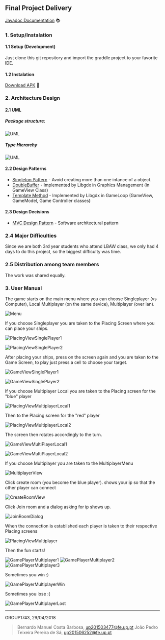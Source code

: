 ## Final Project Delivery

[Javadoc Documentation](https://jotapsa.github.io/Battleship/) :books:


### 1. Setup/Instalation
#### 1.1 Setup (Development)

Just clone this git repository and import the graddle project to your favorite IDE.

#### 1.2 Instalation

[Download APK](http://web.fe.up.pt/~up201503477/battleship.apk) :robot:

### 2. Architecture Design
#### 2.1 UML
##### Package structure:
![UML](img/uml/package_overview.png "Battleship UML")

##### Type Hierarchy
![UML](img/uml/type_hierarchy.png "Battleship UML")

#### 2.2 Design Patterns
*   [Singleton Pattern](https://en.wikipedia.org/wiki/Singleton_pattern) - Avoid creating more than one intance of a object.
*   [DoubleBuffer]() - Implemented by Libgdx in Graphics Management (in GameView Class)
*   [Template Method](https://en.wikipedia.org/wiki/Template_method_pattern) - Implemented by Libgdx in GameLoop (GameView, GameModel, Game Controller classes)


#### 2.3 Design Decisions
*   [MVC Design Pattern](https://en.wikipedia.org/wiki/Model%E2%80%93view%E2%80%93controller) - Software architectural pattern

### 2.4 Major Difficulties
Since we are both 3rd year students who attend LBAW class, we only had 4 days to do this project, so the biggest difficulty was time.

### 2.5 Distribution among team members
The work was shared equally.

### 3. User Manual
The game starts on the main menu where you can choose Singleplayer (vs Computer), Local Multiplayer (on the same device), Multiplayer (over lan).

![Menu](img/MainMenu.png "Game Menu")

If you choose Singleplayer you are taken to the Placing Screen where you can place your ships.

![PlacingViewSinglePlayer1](img/PlacingViewSinglePlayer1.png "PlacingViewSinglePlayer1")

![PlacingViewSinglePlayer2](img/PlacingViewSinglePlayer2.png "PlacingViewSinglePlayer2")

After placing your ships, press on the screen again and you are taken to the Game Screen, to play just press a cell to choose your target.

![GameViewSinglePlayer1](img/GameViewSinglePlayer1.png "GameViewSinglePlayer1")

![GameViewSinglePlayer2](img/GameViewSinglePlayer2.png "GameViewSinglePlayer2")

If you choose Multiplayer Local you are taken to the Placing screen for the "blue" player

![PlacingViewMultiplayerLocal1](img/PlacingViewMultiplayerLocal1.png "PlacingViewMultiplayerLocal1")

Then to the Placing screen for the "red" player

![PlacingViewMultiplayerLocal2](img/PlacingViewMultiplayerLocal2.png "PlacingViewMultiplayerLocal2")

The screen then rotates accordingly to the turn.

![GameViewMultiPlayerLocal1](img/GameViewMultiPlayerLocal1.png "GameViewMultiPlayerLocal1")

![GameViewMultiPlayerLocal2](img/GameViewMultiPlayerLocal2.png "GameViewMultiPlayerLocal2")

If you choose Multiplayer you are taken to the MultiplayerMenu

![MultiplayerView](img/MultiplayerView.png "MultiplayerView")

Click create room (you become the blue player). shows your ip so that the other player can connect

![CreateRoomView](img/CreateRoomView.png "CreateRoomView")

Click Join room and a dialog asking for ip shows up.

![JoinRoomDialog](img/JoinRoomDialog.png "JoinRoomDialog")

When the connection is established each player is taken to their respective Placing screens

![PlacingViewMultiplayer](img/PlacingViewMultiplayer.png "PlacingViewMultiplayer")

Then the fun starts!

![GamePlayerMultiplayer1](img/GamePlayerMultiplayer1.png "GamePlayerMultiplayer1")
![GamePlayerMultiplayer2](img/GamePlayerMultiplayer2.png "GamePlayerMultiplayer2")
![GamePlayerMultiplayer3](img/GamePlayerMultiplayer3.png "GamePlayerMultiplayer3")

Sometimes you win :)

![GamePlayerMultiplayerWin](img/GamePlayerMultiplayerWin.png "GamePlayerMultiplayerWin")

Sometimes you lose :(

![GamePlayerMultiplayerLost](img/GamePlayerMultiplayerLost.png "GamePlayerMultiplayerLost")

----

GROUP1743, 29/04/2018

> Bernardo Manuel Costa Barbosa, up201503477@fe.up.pt
> João Pedro Teixeira Pereira de Sá, up201506252@fe.up.pt
